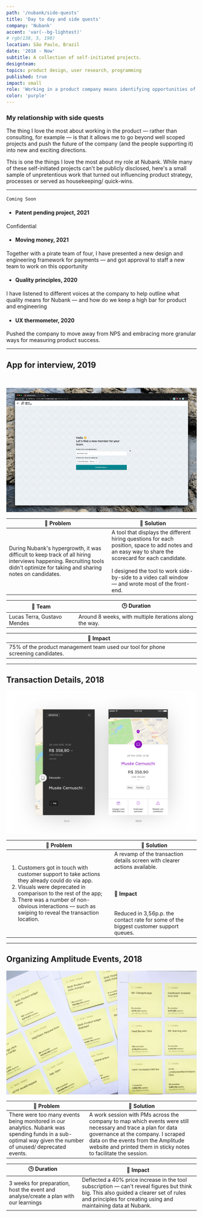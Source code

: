 ```yaml
---
path: '/nubank/side-quests'
title: 'Day to day and side quests'
company: 'Nubank'
accent: 'var(--bg-lightest)'
# rgb(138, 5, 190)
location: São Paulo, Brazil
date: '2018 - Now'
subtitle: A collection of self-initiated projects.
designteam: 
topics: product design, user research, programming
published: true
impact: small
role: 'Working in a product company means identifying opportunities of improvement everyday. Over the years I have worked on multiple side quests at Nubank. Here are some of my favourites'
color: 'purple'
---
```

### My relationship with side quests
The thing I love the most about working in the product — rather than consulting, for example — is that it allows me to go beyond well scoped projects and push the future of the company (and the people supporting it) into new and exciting directions.

This is one the things I love the most about my role at Nubank. While many of these self-initiated projects can't be publicly disclosed, here's a small sample of unpretentious work that turned out influencing product strategy, processes or served as housekeeping/ quick-wins.

---

`Coming Soon`
<div style="color: var(--font-low-contrast)">

- #### Patent pending project, 2021
Confidential

- #### Moving money, 2021
Together with a pirate team of four, I have presented a new design and engineering framework for payments — and got approval to staff a new team to work on this opportunity

- #### Quality principles, 2020
I have listened to different voices at the company to help outline what quality means for Nubank — and how do we keep a high bar for product and engineering

- #### UX thermometer, 2020
Pushed the company to move away from NPS and embracing more granular ways for measuring product success.
</div>

---

### 

<!-- `Previously` -->


<!-- 
### UX Thermometer, 2019
#### Team
Self initiated, with several people included along the way
#### 🤔 Problem
NPS isn't granular nor actionable enough to help teams make product decisions — besides [being considered harmful](). 
#### 🧩 Solution
A modular in-app component that helps teams collect user feedback for specific flows/ features and make better decisions.

--- -->

## App for interview, 2019
<br>

![](./images/app-for-interview.gif)

| 🤔 Problem | 🧩 Solution |
|---|---|
| During Nubank's hypergrowth, it was difficult to keep track of all hiring interviews happening. Recruiting tools didn't optimize for taking and sharing notes on candidates. | A tool that displays the different hiring questions for each position, space to add notes and an easy way to share the scorecard for each candidate. <br></br>I designed the tool to work side-by-side to a video call window — and wrote most of the front-end.|

| 🤝 Team | 🕒 Duration |
|---|---|
| Lucas Terra, Gustavo Mendes | Around 8 weeks, with multiple iterations along the way. |

| 🎯 Impact | |
|---|---|
| 75% of the product management team used our tool for phone screening candidates. | |

<!-- |![](./images/Feedback-channel-on-Slack.png)| |
|---|---|
|Slack channel we created to collect user feedback across the product org | Event monitoring| -->

---

## Transaction Details, 2018
![Previous vs. New design for transaction details](./images/Transaction-Details-Old-vs-New.png)

| 🤔 Problem | 🧩 Solution |
|---|---|
| <ol><li>Customers got in touch with customer support to take actions they already could do via app.</li><li>Visuals were deprecated in comparison to the rest of the app; </li><li>There was a number of non-obvious interactions — such as swiping to reveal the transaction location. </li></ol>| A revamp of the transaction details screen with clearer actions available. <br><br> <br><h4>🎯 Impact</h4><br> Reduced in 3,56p.p. the contact rate for some of the biggest customer support queues. |


<!-- gif: exploring ways to open/close
gif: Add tag prototypes
Report button states, new component
duration: 2 weeks -->


---


## Organizing Amplitude Events, 2018
![Used scraped data from monitored events to help the PM team do some housekeeping](./images/amplitude-printable-post-its.png)

| 🤔 Problem | 🧩 Solution |
|---|---|
| There were too many events being monitored in our analytics. Nubank was spending funds in a sub-optimal way given the number of unused/ deprecated events. | A work session with PMs across the company to map which events were still necessary and trace a plan for data governance at the company. I scraped data on the events from the Amplitude website and printed them in sticky notes to facilitate the session. |

| 🕒 Duration | 🎯 Impact |
|---|---|
| 3 weeks for preparation, host the event and analyse/create a plan with our learnings | Deflected a 40% price increase in the tool subscription — can't reveal figures but think big. This also guided a clearer set of rules and principles for creating using and maintaining data at Nubank. |